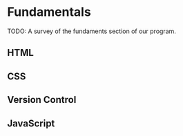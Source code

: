 # Fundamentals

TODO: A survey of the fundaments section of our program.

## HTML

## CSS

## Version Control

## JavaScript
